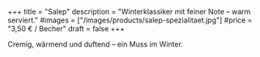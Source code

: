 +++
title = "Salep"
description = "Winterklassiker mit feiner Note – warm serviert."
#images = ["/images/products/salep-spezialitaet.jpg"]
#price = "3,50 € / Becher"
draft = false
+++

Cremig, wärmend und duftend – ein Muss im Winter.
